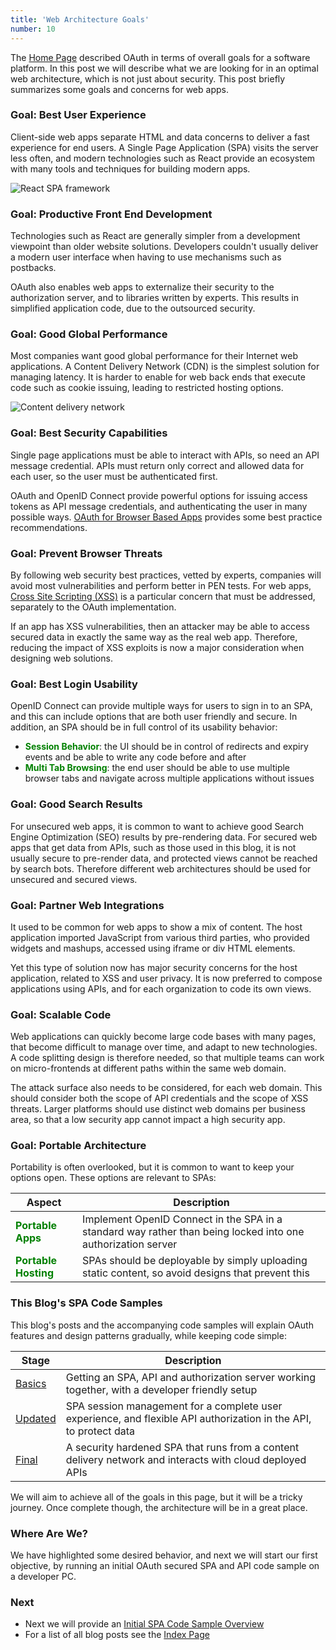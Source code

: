 ```yaml
---
title: 'Web Architecture Goals'
number: 10
---
```


The [Home Page](/) described OAuth in terms of overall goals for a software platform. In this post we will describe what we are looking for in an optimal web architecture, which is not just about security. This post briefly summarizes some goals and concerns for web apps.

### Goal: Best User Experience

Client-side web apps separate HTML and data concerns to deliver a fast experience for end users. A Single Page Application (SPA) visits the server less often, and modern technologies such as React provide an ecosystem with many tools and techniques for building modern apps.

![React SPA framework](/images/10/react.jpg)

### Goal: Productive Front End Development

Technologies such as React are generally simpler from a development viewpoint than older website solutions. Developers couldn't usually deliver a modern user interface when having to use mechanisms such as postbacks.

OAuth also enables web apps to externalize their security to the authorization server, and to libraries written by experts. This results in simplified application code, due to the outsourced security.

### Goal: Good Global Performance

Most companies want good global performance for their Internet web applications. A Content Delivery Network (CDN) is the simplest solution for managing latency. It is harder to enable for web back ends that execute code such as cookie issuing, leading to restricted hosting options.

![Content delivery network](/images/10/cdn.jpg)

### Goal: Best Security Capabilities

Single page applications must be able to interact with APIs, so need an API message credential. APIs must return only correct and allowed data for each user, so the user must be authenticated first.

OAuth and OpenID Connect provide powerful options for issuing access tokens as API message credentials, and authenticating the user in many possible ways. [OAuth for Browser Based Apps](https://datatracker.ietf.org/doc/html/draft-ietf-oauth-browser-based-apps) provides some best practice recommendations.

### Goal: Prevent Browser Threats

By following web security best practices, vetted by experts, companies will avoid most vulnerabilities and perform better in PEN tests. For web apps, [Cross Site Scripting (XSS)](https://owasp.org/www-community/attacks/xss/a) is a particular concern that must be addressed, separately to the OAuth implementation.

If an app has XSS vulnerabilities, then an attacker may be able to access secured data in exactly the same way as the real web app. Therefore, reducing the impact of XSS exploits is now a major consideration when designing web solutions.

### Goal: Best Login Usability

OpenID Connect can provide multiple ways for users to sign in to an SPA, and this can include options that are both user friendly and secure. In addition, an SPA should be in full control of its usability behavior:

- <span style='color:green'>**Session Behavior**</span>: the UI should be in control of redirects and expiry events and be able to write any code before and after
- <span style='color:green'>**Multi Tab Browsing**</span>: the end user should be able to use multiple browser tabs and navigate across multiple applications without issues

### Goal: Good Search Results

For unsecured web apps, it is common to want to achieve good Search Engine Optimization (SEO) results by pre-rendering data. For secured web apps that get data from APIs, such as those used in this blog, it is not usually secure to pre-render data, and protected views cannot be reached by search bots. Therefore different web architectures should be used for unsecured and secured views.

### Goal: Partner Web Integrations

It used to be common for web apps to show a mix of content. The host application imported JavaScript from various third parties, who provided widgets and mashups, accessed using iframe or div HTML elements.

Yet this type of solution now has major security concerns for the host application, related to XSS and user privacy. It is now preferred to compose applications using APIs, and for each organization to code its own views.

### Goal: Scalable Code

Web applications can quickly become large code bases with many pages, that become difficult to manage over time, and adapt to new technologies. A code splitting design is therefore needed, so that multiple teams can work on micro-frontends at different paths within the same web domain.

The attack surface also needs to be considered, for each web domain. This should consider both the scope of API credentials and the scope of XSS threats. Larger platforms should use distinct web domains per business area, so that a low security app cannot impact a high security app.

### Goal: Portable Architecture

Portability is often overlooked, but it is common to want to keep your options open. These options are relevant to SPAs:

| Aspect | Description |
| ------ | ----------- |
| <span style='color:green'>**Portable Apps**</span> | Implement OpenID Connect in the SPA in a standard way rather than being locked into one authorization server |
| <span style='color:green'>**Portable Hosting**</span> | SPAs should be deployable by simply uploading static content, so avoid designs that prevent this |

### This Blog's SPA Code Samples

This blog's posts and the accompanying code samples will explain OAuth features and design patterns gradually, while keeping code simple:

| Stage | Description |
| ----- | ----------- |
| [Basics](/posts/basicspa-overview) | Getting an SPA, API and authorization server working together, with a developer friendly setup |
| [Updated](/posts/improved-spa-code-sample-overview) | SPA session management for a complete user experience, and flexible API authorization in the API, to protect data |
| [Final](/posts/final-spa-overview) | A security hardened SPA that runs from a content delivery network and interacts with cloud deployed APIs |

We will aim to achieve all of the goals in this page, but it will be a tricky journey. Once complete though, the architecture will be in a great place.

### Where Are We?

We have highlighted some desired behavior, and next we will start our first objective, by running an initial OAuth secured SPA and API code sample on a developer PC.

### Next

- Next we will provide an [Initial SPA Code Sample Overview](/posts/basicspa-overview)
- For a list of all blog posts see the [Index Page](/posts/index)
